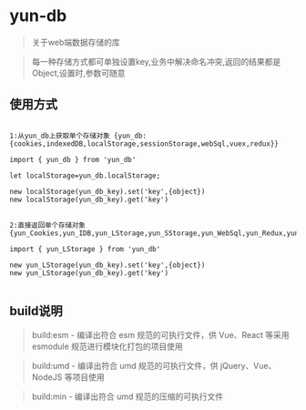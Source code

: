 # yun-db

> 关于web端数据存储的库

>每一种存储方式都可单独设置key,业务中解决命名冲突,返回的结果都是Object,设置时,参数可随意


## 使用方式


```

1:从yun_db上获取单个存储对象 {yun_db:{cookies,indexedDB,localStorage,sessionStorage,webSql,vuex,redux}}

import { yun_db } from 'yun_db'

let localStorage=yun_db.localStorage;

new localStorage(yun_db_key).set('key',{object})
new localStorage(yun_db_key).get('key')

```

```

2:直接返回单个存储对象 {yun_Cookies,yun_IDB,yun_LStorage,yun_SStorage,yun_WebSql,yun_Redux,yun_Vuex}

import { yun_LStorage } from 'yun_db'

new yun_LStorage(yun_db_key).set('key',{object})
new yun_LStorage(yun_db_key).get('key')


```

## build说明

> build:esm - 编译出符合 esm 规范的可执行文件，供 Vue、React 等采用 esmodule 规范进行模块化打包的项目使用

> build:umd - 编译出符合 umd 规范的可执行文件，供 jQuery、Vue、NodeJS 等项目使用

> build:min - 编译出符合 umd 规范的压缩的可执行文件